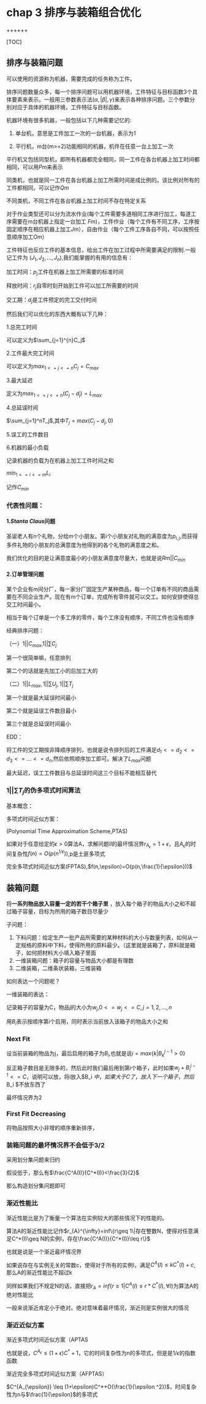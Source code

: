 # chap 3 排序与装箱组合优化

++++++

[TOC]

## 排序与装箱问题

可以使用的资源称为机器，需要完成的任务称为工件。

排序问题数量众多，每一个排序问题可以用机器环境，工件特征与目标函数3个具体要素来表示。一般用三参数表示法($\alpha,|\beta|,\gamma$)来表示各种排序问题。三个参数分别对应于具体的机器环境，工件特征与目标函数。

机器环境有很多机器，一般包括以下几种需要记忆的:

1. 单台机，意思是工件加工一次的一台机器，表示为1


2. 平行机，m台(m>=2)功能相同的机器，机件在任意一台上加工一次

平行机又包括同型机，即所有机器都完全相同，同一工件在各台机器上加工时间都相同，可以用$Pm$来表示

同类机，也就是同一工件在各台机器上加工所需时间是成比例的。该比例对所有的工件都相同，可以记作$Qm$

不同类机，不同工件在各台机器上加工时间不存在特定关系

对于作业类型还可以分为流水作业(每个工件需要多道相同工序进行加工，每道工序需要在m台机器上指定一台加工 $Fm$)，工件作业（每个工件有不同工序，工序按固定顺序在相应机器上加工$Jm$），自由作业（每个工件工序各自不同，可以按照任意顺序加工$Om$）

工件特征也反应工件的基本信息，给出工件在加工过程中所需要满足的限制.一般记工件为 $(J_1,J_2,...,J_n)$,我们能掌握的有用的信息有：

加工时间：$p_j$工件在机器上加工所需要的标准时间

释放时间：$r_j$自零时刻开始到工件可以加工所需要的时间

交工期：$d_j$是工件预定的完工交付时间

然后我们可以优化的东西大概有以下几种：

1.总完工时间

可以定义为$\sum_{j=1}^{n}C_j$

2.工件最大完工时间

可以定义为$max_{1<=j<=n}C_j=C_{max}$

3.最大延迟

定义为$max_{1<=j<=n}(C_j-d_j)=L_{max}$

4.总延误时间

$\sum_{j=1}^nT_j$,其中$T_j=max(C_j-d_j,0)$

5.误工的工件数目

6.机器的最小负载

记录机器的负载为在机器上加工工件时间之和

$min_{1<=i<=m}L_i$

记作$C_{min}$

### 代表性问题：

#### 1.$Stanta\ Claus$问题

圣诞老人有n个礼物，分给m个小朋友。第i个小朋友对礼物j的满意度为$p_{i,j}$,而获得多件礼物的小朋友的总满意度为他得到的各个礼物的满意度之和。

我们优化的目的是让满意度最小的小朋友满意度尽量大，也就是说$Rm||C_{min}$

#### 2.订单管理问题

某个企业有m间分厂，每一家分厂固定生产某种商品，每一个订单有不同的商品需要在不同企业生产。现在有m个订单，完成所有零件就可以交工。如何安排使得总交工时间最小。

相当于每个订单是一个多工序的零件，每个工序没有顺序，不同工件也没有顺序

经典排序问题：

（一）$1||C_{max}$,$1||\sum C_j$

第一个很简单嘛，任意排列

第二个的话就是先加工小的后加工大的

（二）$1||L_{max},1||\sum U_j,1||\sum T_j$

第一个就是最大延误时间最小

第二个就是延误工件数目最小

第三个就是总延误时间最小

EDD：

将工件的交工期按非降顺序排列，也就是说令排列后的工件满足$d_1<=d_2<=d_3<=...<=d_n$,然后依照顺序加工即可。解决了$L_{max}$问题

最大延迟，误工工件数目与总延误时间这三个目标不能相互替代

### $1||\sum T_{j}$的伪多项式时间算法

基本概念：

多项式时间近似方案：

(Polynomial Time Approximation Scheme,PTAS)

如果对于任意给定的$\epsilon>0$算法A，求解问题$II$的最坏情况界$r_{A_{\epsilon}}=1+\epsilon$，且$A_{\epsilon}$的时间复杂性$f(n)=O(p(n^{1/\epsilon}))$,p是土匪多项式

完全多项式时间近似方案(FPTAS),$f(n,\epsilon)=O(p(n,\frac{1}{\epsilon}))$

## 装箱问题

将**一系列物品放入容量一定的若干个箱子里** ，放入每个箱子的物品大小之和不超过箱子容量，目标为所用的箱子数目尽量少

子问题：

1. 下料问题：给定生产一批产品所需要的某种材料的大小与数量列表，如何从一定规格的原料中下料，使得所用的原料最少。（这里就是装箱了，原料就是箱子，如何把材料大小填入箱子里面
2. 一维装箱问题：箱子的容量与物品大小都是有理数
3. 二维装箱，二维条状装箱，三维装箱

如何表达一个问题呢？

一维装箱的表达：

记录箱子的容量为C，物品j的大小为$w_j$,$0<=w_j<=C,j=1,2,...,n$

用$B_i$表示按顺序第i个启用，同时表示当前放入该箱子的物品大小之和

### Next Fit

设当前装箱的物品为j，最后启用的箱子为$B_i$,也就是说$i=max\{k|B_{k}^{j-1}>0\}$

反正箱子数目是无限多的，然后此时我们最后用到第i个箱子，此时如果$w_j +B_i^{j-1}<=C$，说明可以放，将i放入$B_i $中，如果大于C了，放入下一个箱子，然后$B_i $不放东西了

最坏情况界为2

### First Fit Decreasing

将物品按照大小非增的顺序重新排序，

### 装箱问题的最坏情况界不会低于$3/2$

采用划分集问题来归约

假设低于，那么有$\frac{C^A(I)}{C^*(I)}<\frac{3}{2}$

那么构造划分集问题即可

### 渐近性能比

渐近性能比是为了衡量一个算法在实例较大的那些情况下的性能的。



算法A的渐近性能比记作$r_{A}^{\infty}=inf\{r\geq 1\|存在整数N，使得对任意满足C^*(I)\geq N的实例I，存在\frac{C^A(I)}{C^*(I)}\leq r\}$

也就是说是一个渐近最坏情况界

如果说存在与实例无关的常数c，使得对于所有的实例I，满足$C^A(I)\leq kC^*(I)+c$,那么A的渐近性能比不超过k

同样如果我们不规定N的话，直接把$r_A=inf\{r\geq 1|C^A(I)\leq r*C^*(I),\forall I\}$为算法A的绝对性能比

一般来说渐近肯定小于绝对。绝对意味着最坏情况，渐近则是实例很大的情况

### 渐近近似方案

渐近多项式时间近似方案（APTAS

也就是说，$C^{A_{\epsilon}} \leq (1+\epsilon)C^*+1$，它的时间复杂性为n的多项式，但是是$1/\epsilon$的指数函数

渐近完全多项式时间近似方案（AFPTAS）

$C^{A_{\epsilon}} \leq (1+\epsilon)C^*+O(\frac{1}{\epsilon ^2})$，时间复杂性为n与$\frac{1}{\epsilon}$的多项式


